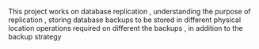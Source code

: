 This project works on database replication , understanding the purpose of replication , storing database backups to be stored in different physical location operations required on different the backups , in addition to the backup strategy 
